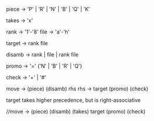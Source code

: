 piece   -> 'P' | 'R' | 'N' | 'B' | 'Q' | 'K'

takes   -> 'x'

rank    -> '1'-'8'
file    -> 'a'-'h'

target  -> rank file

disamb  -> rank
        |  file
        |  rank file

promo   -> '=' ('N' | 'B' | 'R' | 'Q')

check   -> '+' | '#'

move    -> (piece) (disamb) rhs
rhs     -> target (promo) (check)

target takes higher precedence, but is right-associative

//move    -> (piece) (disamb) (takes) target (promo) (check)
